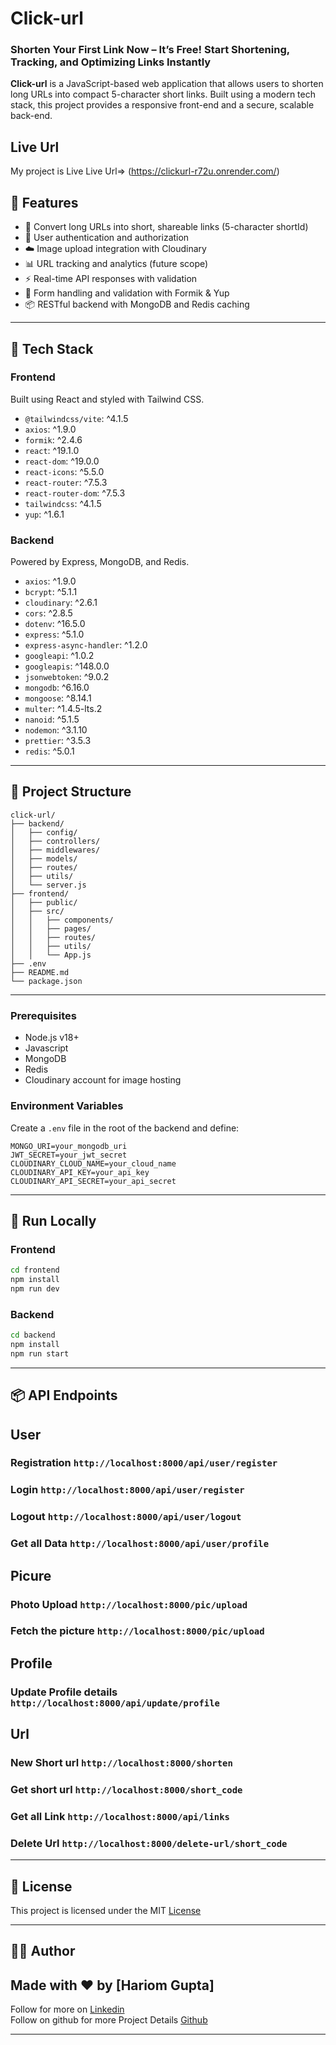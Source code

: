 
# Click-url 
### Shorten Your First Link Now – It’s Free! Start Shortening, Tracking, and Optimizing Links Instantly

**Click-url** is a JavaScript-based web application that allows users to shorten long URLs into compact 5-character short links. Built using a modern tech stack, this project provides a responsive front-end and a secure, scalable back-end.

## Live Url 
My project is Live Live Url=> (https://clickurl-r72u.onrender.com/)

## 🚀 Features

- 🔗 Convert long URLs into short, shareable links (5-character shortId)
- 🔐 User authentication and authorization
- ☁️ Image upload integration with Cloudinary
- 📊 URL tracking and analytics (future scope)
- ⚡️ Real-time API responses with validation
- 🧠 Form handling and validation with Formik & Yup
- 📦 RESTful backend with MongoDB and Redis caching

---

## 🧰 Tech Stack

### Frontend

Built using React and styled with Tailwind CSS.

- `@tailwindcss/vite`: ^4.1.5
- `axios`: ^1.9.0
- `formik`: ^2.4.6
- `react`: ^19.1.0
- `react-dom`: ^19.0.0
- `react-icons`: ^5.5.0
- `react-router`: ^7.5.3
- `react-router-dom`: ^7.5.3
- `tailwindcss`: ^4.1.5
- `yup`: ^1.6.1

### Backend

Powered by Express, MongoDB, and Redis.

- `axios`: ^1.9.0
- `bcrypt`: ^5.1.1
- `cloudinary`: ^2.6.1
- `cors`: ^2.8.5
- `dotenv`: ^16.5.0
- `express`: ^5.1.0
- `express-async-handler`: ^1.2.0
- `googleapi`: ^1.0.2
- `googleapis`: ^148.0.0
- `jsonwebtoken`: ^9.0.2
- `mongodb`: ^6.16.0
- `mongoose`: ^8.14.1
- `multer`: ^1.4.5-lts.2
- `nanoid`: ^5.1.5
- `nodemon`: ^3.1.10
- `prettier`: ^3.5.3
- `redis`: ^5.0.1

---

## 📁 Project Structure

```
click-url/
├── backend/
│   ├── config/
│   ├── controllers/
│   ├── middlewares/
│   ├── models/
│   ├── routes/
│   ├── utils/
│   └── server.js
├── frontend/
│   ├── public/
│   ├── src/
│   │   ├── components/
│   │   ├── pages/
│   │   ├── routes/
│   │   ├── utils/
│   │   └── App.js
├── .env
├── README.md
└── package.json
```

---


### Prerequisites

- Node.js v18+
- Javascript
- MongoDB
- Redis
- Cloudinary account for image hosting

### Environment Variables

Create a `.env` file in the root of the backend and define:

```env
MONGO_URI=your_mongodb_uri
JWT_SECRET=your_jwt_secret
CLOUDINARY_CLOUD_NAME=your_cloud_name
CLOUDINARY_API_KEY=your_api_key
CLOUDINARY_API_SECRET=your_api_secret
```

---

## 🧪 Run Locally

### Frontend

```bash
cd frontend
npm install
npm run dev
```

### Backend

```bash
cd backend
npm install
npm run start
```

---

## 📦 API Endpoints

## User
###  Registration `http://localhost:8000/api/user/register`
### Login `http://localhost:8000/api/user/register`
### Logout `http://localhost:8000/api/user/logout`
### Get all Data `http://localhost:8000/api/user/profile`

## Picure  
### Photo Upload `http://localhost:8000/pic/upload`
### Fetch the picture `http://localhost:8000/pic/upload`

## Profile
### Update Profile details `http://localhost:8000/api/update/profile`

## Url
### New Short url `http://localhost:8000/shorten`

### Get short url `http://localhost:8000/short_code`

### Get all Link `http://localhost:8000/api/links`

### Delete Url `http://localhost:8000/delete-url/short_code`

---

## 📄 License

This project is licensed under the MIT [License](https://github.com/codehariom/Click-Url-Full-Stack-Using-Mern/blob/4d25d908db22d607d19a83dd705c44c6e11f6e93/LICENSE)

---

## 👨‍💻 Author

## Made with ❤️ by [Hariom Gupta]
Follow for more on  [Linkedin](https://www.linkedin.com/in/realhariom/)<br>
Follow on github for more  Project Details [Github](https://github.com/codehariom/)

---
